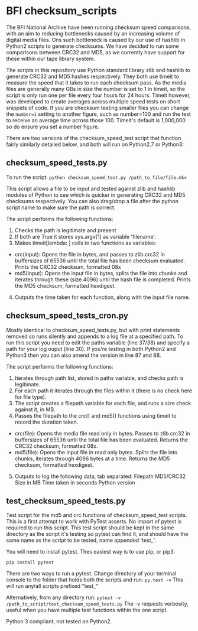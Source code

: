 # BFI checksum_scripts

The BFI National Archive have been running checksum speed comparisons, with an aim to reducing bottlenecks caused by an increasing volume of digital media files. Ons such bottleneck is caused by our use of hashlib in Python2 scripts to generate checksums. We have decided to run some comparisons between CRC32 and MD5, as we currently have support for these within our tape library system.

The scripts in this repository use Python standard library zlib and hashlib to generate CRC32 and MD5 hashes respectively. They both use timeit to measure the speed that it takes to run each checksum pass. As the media files are generally many GBs in size the number is set to 1 in timeit, so the script is only run one per file every four hours for 24 hours. Timeit however, was developed to create averages across multiple speed tests on short snippets of code. If you are checksum testing smaller files you can change the `number=1` setting to another figure, such as number=100 and run the test to receive an average time across those 100. Timeit's default is 1,000,000 so do ensure you set a number figure.

There are two versions of the checksum_speed_test script that function fairly similarly detailed below, and both will run on Python2.7 or Python3: 


## checksum_speed_tests.py

To run the script:
`python checksum_speed_test.py /path_to_file/file.mkv`

This script allows a file to be input and tested against zlib and hashlib modules of Python to see which is quicker in generating CRC32 and MD5 checksums respectively. You can also drag/drop a file after the python script name to make sure the path is correct.

The script performs the following functions:
1. Checks the path is legitimate and present
2. If both are True it stores sys.argv[1] as variable 'filename'.
3. Makes timeit[lambda: ] calls to two functions as variables:
  - crc(input): Opens the file in bytes, and passes to zlib.crc32 in buffersizes of 65536 until the total file
    has been checksum evaluated. Prints the CRC32 checksum, formatted 08x
  - md5(input): Opens the input file in bytes, splits the file into chunks and iterates through these (size 4096)
    until the hash file is completed. Prints the MD5 checksum, formatted hexdigest.
4. Outputs the time taken for each function, along with the input file name.


## checksum_speed_tests_cron.py

Mostly identical to checksum_speed_tests.py, but with print statements removed so runs silently and appends to a log file at a specified path. To run this script you need to edit the paths variable (line 37/38) and specify a path for your log ouput (line 30). If you're testing in both Python2 and Python3 then you can also amend the version in line 87 and 88.

The script performs the following functions:
1. Iterates through path list, stored in paths variable, and checks path is legitimate.
2. For each path it iterates through the files within it (there is no check here for file type).
3. The script creates a filepath variable for each file, and runs a size check against it, in MB.
4. Passes the filepath to the crc() and md5() functions using timeit to record the duration taken.
  - crc(file): Opens the media file read only in bytes. Passes to zlib.crc32 in buffersizes of 65536 until the
    total file has been evaluated. Returns the CRC32 checksum, formatted 08x.
  - md5(file): Opens the input file in read only bytes. Splits the file into chunks, iterates through 4096
    bytes at a time. Returns the MD5 checksum, formatted hexdigest.
5. Outputs to log the following data, tab separated:
   Filepath     MD5/CRC32      Size in MB      Time taken in seconds       Python version


## test_checksum_speed_tests.py

Test script for the md5 and crc functions of checksum_speed_test scripts. This is a first attempt to work with PyTest asserts. No import of pytest is required to run this script. This test script should be kept in the same directory as the script it's testing so pytest can find it, and should have the same name as the script to be tested, name appended 'test_'.

You will need to install pytest. Thes easiest way is to use pip, or pip3:

`pip install pytest`

There are two ways to run a pytest. Change directory of your terminal console to the folder that holds both the scripts and run:
`py.test -v`
This will run any/all scripts prefixed "test_"

Alternatively, from any directory run:
`pytest -v /path_to_script/test_checksum_speed_tests.py`
The -v requests verbosity, useful when you have multiple test functions within the one script.

Python 3 compliant, not tested on Python2.
